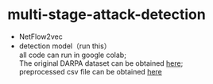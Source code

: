 # multi-stage-attack-detection
- NetFlow2vec
- detection model（run this）\
all code can run in google colab;\
The original DARPA dataset can be obtained [here](https://archive.ll.mit.edu/ideval/data/2000data.htmldataset);\
preprocessed csv file can be obtained [here](https://drive.google.com/file/d/1uYQF-sNEuWcvzyCzrE1HBRJsXKknN432/view?usp=sharing)
